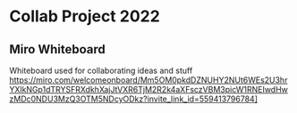# Collab Project 2022
 ## Miro Whiteboard
Whiteboard used for collaborating ideas and stuff
https://miro.com/welcomeonboard/Mm5OM0pkdDZNUHY2NUt6WEs2U3hrYXlkNGp1dTRYSFRXdkhXajJtVXR6TjM2R2k4aXFsczVBM3picW1RNEIwdHwzMDc0NDU3MzQ3OTM5NDcyODkz?invite_link_id=559413796784]